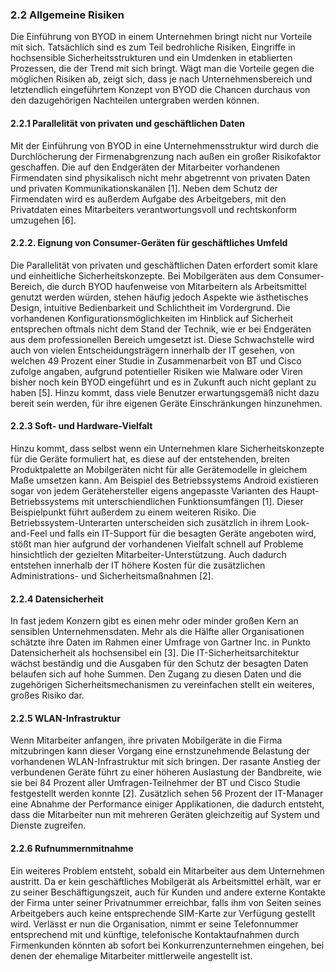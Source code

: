 ### 2.2	Allgemeine Risiken
Die Einführung von BYOD in einem Unternehmen bringt nicht nur Vorteile mit sich. Tatsächlich sind es zum Teil bedrohliche Risiken, Eingriffe in hochsensible Sicherheitsstrukturen und ein Umdenken in etablierten Prozessen, die der Trend mit sich bringt. Wägt man die Vorteile gegen die möglichen Risiken ab, zeigt sich, dass je nach Unternehmensbereich und letztendlich eingeführtem Konzept von BYOD die Chancen durchaus von den dazugehörigen Nachteilen untergraben werden können.

#### 2.2.1	Parallelität von privaten und geschäftlichen Daten
Mit der Einführung von BYOD in eine Unternehmensstruktur wird durch die Durchlöcherung der Firmenabgrenzung nach außen ein großer Risikofaktor geschaffen. Die auf den Endgeräten der Mitarbeiter vorhandenen Firmendaten sind physikalisch nicht mehr abgetrennt von privaten Daten und privaten Kommunikationskanälen [1]. Neben dem Schutz der Firmendaten wird es außerdem Aufgabe des Arbeitgebers, mit den Privatdaten eines Mitarbeiters verantwortungsvoll und rechtskonform umzugehen [6].

#### 2.2.2.	Eignung von Consumer-Geräten für geschäftliches Umfeld
Die Parallelität von privaten und geschäftlichen Daten erfordert somit klare und einheitliche Sicherheitskonzepte. Bei Mobilgeräten aus dem Consumer-Bereich, die durch BYOD haufenweise von Mitarbeitern als Arbeitsmittel genutzt werden würden, stehen häufig jedoch Aspekte wie ästhetisches Design, intuitive Bedienbarkeit und Schlichtheit im Vordergrund. Die vorhandenen Konfigurationsmöglichkeiten im Hinblick auf Sicherheit entsprechen oftmals nicht dem Stand der Technik, wie er bei Endgeräten aus dem professionellen Bereich umgesetzt ist. Diese Schwachstelle wird auch von vielen Entscheidungsträgern innerhalb der IT gesehen, von welchen 49 Prozent einer Studie in Zusammenarbeit von BT und Cisco zufolge angaben, aufgrund potentieller Risiken wie Malware oder Viren bisher noch kein BYOD eingeführt und es in Zukunft auch nicht geplant zu haben [5]. Hinzu kommt, dass viele Benutzer erwartungsgemäß nicht dazu bereit sein werden, für ihre eigenen Geräte Einschränkungen hinzunehmen.

#### 2.2.3	Soft- und Hardware-Vielfalt
Hinzu kommt, dass selbst wenn ein Unternehmen klare Sicherheitskonzepte für die Geräte formuliert hat, es diese auf der entstehenden, breiten Produktpalette an Mobilgeräten nicht für alle Gerätemodelle in gleichem Maße umsetzen kann. Am Beispiel des Betriebssystems Android existieren sogar von jedem Gerätehersteller eigens angepasste Varianten des Haupt-Betriebssystems mit unterschiendlichen Funktionsumfängen [1].
Dieser Beispielpunkt führt außerdem zu einem weiteren Risiko. Die Betriebssystem-Unterarten unterscheiden sich zusätzlich in ihrem Look-and-Feel und falls ein IT-Support für die besagten Geräte angeboten wird, stößt man hier aufgrund der vorhandenen Vielfalt schnell auf Probleme hinsichtlich der gezielten Mitarbeiter-Unterstützung. Auch dadurch entstehen innerhalb der IT höhere Kosten für die zusätzlichen Administrations- und Sicherheitsmaßnahmen [2].

#### 2.2.4	Datensicherheit
In fast jedem Konzern gibt es einen mehr oder minder großen Kern an sensiblen Unternehmensdaten. Mehr als die Hälfte aller Organisationen schätzte ihre Daten im Rahmen einer Umfrage von Gartner Inc. in Punkto Datensicherheit als hochsensibel ein [3]. Die IT-Sicherheitsarchitektur wächst beständig und die Ausgaben für den Schutz der besagten Daten belaufen sich auf hohe Summen. Den Zugang zu diesen Daten und die zugehörigen Sicherheitsmechanismen zu vereinfachen stellt ein weiteres, großes Risiko dar.

#### 2.2.5	WLAN-Infrastruktur
Wenn Mitarbeiter anfangen, ihre privaten Mobilgeräte in die Firma mitzubringen kann dieser Vorgang eine ernstzunehmende Belastung der vorhandenen WLAN-Infrastruktur mit sich bringen. Der rasante Anstieg der verbundenen Geräte führt zu einer höheren Auslastung der Bandbreite, wie sie bei 84 Prozent aller Umfragen-Teilnehmer der BT und Cisco Studie festgestellt werden konnte [2]. Zusätzlich sehen 56 Prozent der IT-Manager eine Abnahme der Performance einiger Applikationen, die dadurch entsteht, dass die Mitarbeiter nun mit mehreren Geräten gleichzeitig auf System und Dienste zugreifen.

#### 2.2.6	Rufnummernmitnahme
Ein weiteres Problem entsteht, sobald ein Mitarbeiter aus dem Unternehmen austritt. Da er kein geschäftliches Mobilgerät als Arbeitsmittel erhält, war er zu seiner Beschäftigungszeit, auch für Kunden und andere externe Kontakte der Firma unter seiner Privatnummer erreichbar, falls ihm von Seiten seines Arbeitgebers auch keine entsprechende SIM-Karte zur Verfügung gestellt wird. Verlässt er nun die Organisation, nimmt er seine Telefonnummer entsprechend mit und künftige, telefonische Kontaktaufnahmen durch Firmenkunden könnten ab sofort bei Konkurrenzunternehmen eingehen, bei denen der ehemalige Mitarbeiter mittlerweile angestellt ist.